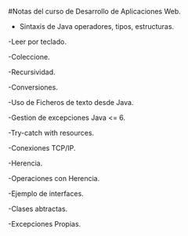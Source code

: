 
#Notas del curso de Desarrollo de Aplicaciones Web.



- Sintaxis de Java operadores, tipos, estructuras.

-Leer por teclado.

-Coleccione.

-Recursividad.

-Conversiones.

-Uso de Ficheros de texto desde Java.

-Gestion de excepciones Java <= 6.

-Try-catch with resources.

-Conexiones TCP/IP.

-Herencia.

-Operaciones con Herencia.

-Ejemplo de interfaces.

-Clases abtractas.

-Excepciones Propias.
